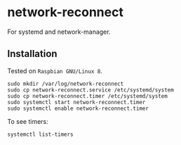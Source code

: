 # network-reconnect
For systemd and network-manager.

## Installation

Tested on `Raspbian GNU/Linux 8`.

```
sudo mkdir /var/log/network-reconnect
sudo cp network-reconnect.service /etc/systemd/system
sudo cp network-reconnect.timer /etc/systemd/system
sudo systemctl start network-reconnect.timer
sudo systemctl enable network-reconnect.timer
```

To see timers:

```
systemctl list-timers
```

